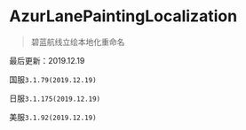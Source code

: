 # AzurLanePaintingLocalization
> 碧蓝航线立绘本地化重命名

最后更新：2019.12.19

国服`3.1.79(2019.12.19)`

日服`3.1.175(2019.12.19)`

美服`3.1.92(2019.12.19)`